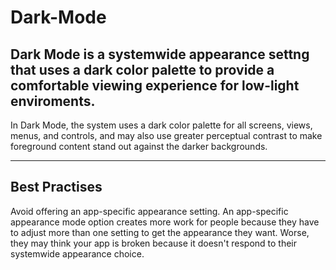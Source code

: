 # Dark-Mode

## Dark Mode is a systemwide appearance settng that uses a dark color palette to provide a comfortable viewing experience for low-light enviroments. 

In Dark Mode, the system uses a dark color palette for all screens, views, menus, and controls, and may also use greater perceptual contrast to make foreground content stand out against the darker backgrounds.

------------------------

## Best Practises 

Avoid offering an app-specific appearance setting. 
An app-specific appearance mode option creates more work for people because they have to adjust more than one setting to get the appearance they want. 
Worse, they may think your app is broken because it doesn't respond to their systemwide appearance choice.

